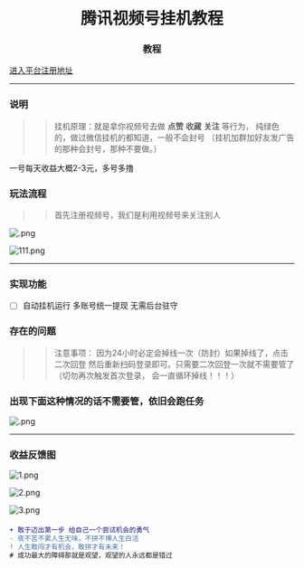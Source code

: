 <h1 align="center">腾讯视频号挂机教程</h1>
<h3 align="center">教程</h3>

[进入平台注册地址](https://www.laiqan.vip/register/58cb25)

-----------

### 说明

>>挂机原理：就是拿你视频号去做  **点赞** **收藏** **关注** 等行为， 纯绿色的，做过微信挂机的都知道，一般不会封号 （挂机加群加好友发广告的那种会封号，那种不要做。）

一号每天收益大概2-3元，多号多撸


### 玩法流程
 
>>首先注册视频号，我们是利用视频号来关注别人

![.png](https://s2.loli.net/2024/05/15/KNAkqQ9hmDpFWUw.png)

![111.png](https://s2.loli.net/2024/05/15/1jSx9Lg6TWdvF5I.png)


-----------


### 实现功能

- [ ] 自动挂机运行 多账号统一提现  无需后台驻守


### 存在的问题

>>注意事项： 因为24小时必定会掉线一次（防封）如果掉线了，点击二次回登 然后重新扫码登录即可。只需要二次回登一次就不需要管了（切勿再次触发首次登录， 会一直循环掉线！！！）


### 出现下面这种情况的话不需要管，依旧会跑任务
![.png](https://s2.loli.net/2024/05/15/3nFaNdvVDOCE2lz.png)





-----------


###  收益反馈图
![1.png](https://s2.loli.net/2024/05/15/CQ4aIq9Z2gMXUwW.png)


![2.png](https://s2.loli.net/2024/05/15/Aw1gLsOfQBucCnZ.png)


![3.png](https://s2.loli.net/2024/05/15/mKHoYr6zEqB9aQs.png)


#### 

```diff
+ 敢于迈出第一步 给自己一个尝试机会的勇气
- 夜不苦不累人生无味，不拼不博人生白活
! 人生敢闯才有机会，敢拼才有未来！
# 成功最大的障碍那就是观望，观望的人永远都是错过
```
